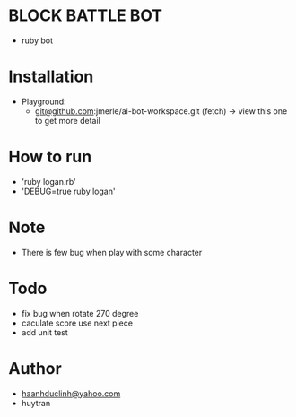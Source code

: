 # BLOCK BATTLE BOT
- ruby bot

# Installation

- Playground:
  + git@github.com:jmerle/ai-bot-workspace.git (fetch) -> view this one to get more detail

# How to run
  + 'ruby logan.rb'
  + 'DEBUG=true ruby logan'

# Note
- There is few bug when play with some character

# Todo
- fix bug when rotate 270 degree
- caculate score use next piece
- add unit test

# Author
- haanhduclinh@yahoo.com
- huytran
